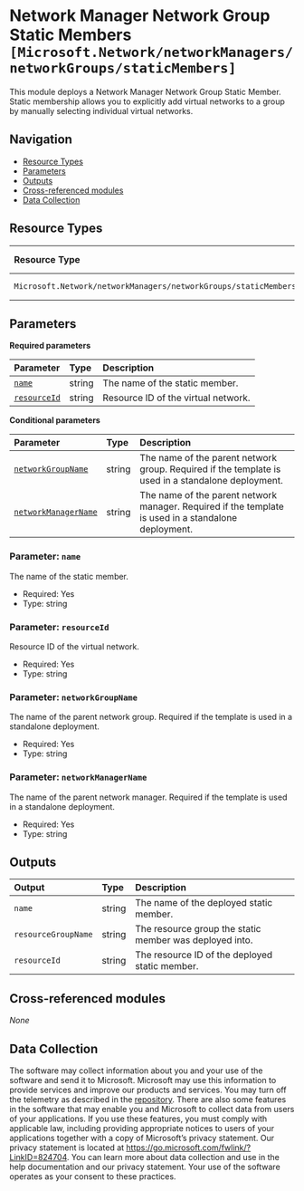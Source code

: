 # Network Manager Network Group Static Members `[Microsoft.Network/networkManagers/networkGroups/staticMembers]`

This module deploys a Network Manager Network Group Static Member.
Static membership allows you to explicitly add virtual networks to a group by manually selecting individual virtual networks.

## Navigation

- [Resource Types](#Resource-Types)
- [Parameters](#Parameters)
- [Outputs](#Outputs)
- [Cross-referenced modules](#Cross-referenced-modules)
- [Data Collection](#Data-Collection)

## Resource Types

| Resource Type | API Version |
| :-- | :-- |
| `Microsoft.Network/networkManagers/networkGroups/staticMembers` | [2023-11-01](https://learn.microsoft.com/en-us/azure/templates/Microsoft.Network/2023-11-01/networkManagers/networkGroups/staticMembers) |

## Parameters

**Required parameters**

| Parameter | Type | Description |
| :-- | :-- | :-- |
| [`name`](#parameter-name) | string | The name of the static member. |
| [`resourceId`](#parameter-resourceid) | string | Resource ID of the virtual network. |

**Conditional parameters**

| Parameter | Type | Description |
| :-- | :-- | :-- |
| [`networkGroupName`](#parameter-networkgroupname) | string | The name of the parent network group. Required if the template is used in a standalone deployment. |
| [`networkManagerName`](#parameter-networkmanagername) | string | The name of the parent network manager. Required if the template is used in a standalone deployment. |

### Parameter: `name`

The name of the static member.

- Required: Yes
- Type: string

### Parameter: `resourceId`

Resource ID of the virtual network.

- Required: Yes
- Type: string

### Parameter: `networkGroupName`

The name of the parent network group. Required if the template is used in a standalone deployment.

- Required: Yes
- Type: string

### Parameter: `networkManagerName`

The name of the parent network manager. Required if the template is used in a standalone deployment.

- Required: Yes
- Type: string


## Outputs

| Output | Type | Description |
| :-- | :-- | :-- |
| `name` | string | The name of the deployed static member. |
| `resourceGroupName` | string | The resource group the static member was deployed into. |
| `resourceId` | string | The resource ID of the deployed static member. |

## Cross-referenced modules

_None_

## Data Collection

The software may collect information about you and your use of the software and send it to Microsoft. Microsoft may use this information to provide services and improve our products and services. You may turn off the telemetry as described in the [repository](https://aka.ms/avm/telemetry). There are also some features in the software that may enable you and Microsoft to collect data from users of your applications. If you use these features, you must comply with applicable law, including providing appropriate notices to users of your applications together with a copy of Microsoft’s privacy statement. Our privacy statement is located at <https://go.microsoft.com/fwlink/?LinkID=824704>. You can learn more about data collection and use in the help documentation and our privacy statement. Your use of the software operates as your consent to these practices.
